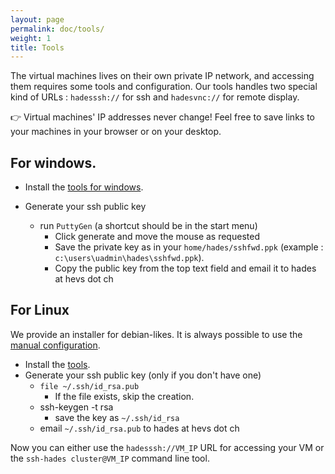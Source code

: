 ```yaml
---
layout: page
permalink: doc/tools/
weight: 1
title: Tools
---
```


The virtual machines lives on their own private IP network, and accessing them requires some tools and configuration.
Our tools handles two special kind of URLs : `hadesssh://` for ssh and `hadesvnc://` for remote display.

:point_right: Virtual machines' IP addresses never change! Feel free to save links to your machines in your browser or on your desktop.



## For windows.
* Install the [tools for windows](http://hades.hevs.ch/hades-tools-windows-2016-03-01.exe).

* Generate your ssh public key
	* run `PuttyGen` (a shortcut should be in the start menu)
		* Click generate and move the mouse as requested
		* Save the private key as in your `home/hades/sshfwd.ppk` (example : `c:\users\uadmin\hades\sshfwd.ppk`).
		* Copy the public key from the top text field and email it to hades at hevs dot ch

## For Linux
We provide an installer for debian-likes.
It is always possible to use the [manual configuration](../ssh).

* Install the [tools](http://hades.hevs.ch/hades-tools-2016-03-02.deb).
* Generate your ssh public key (only if you don't have one)
	* `file ~/.ssh/id_rsa.pub`
		* If the file exists, skip the creation.
	* ssh-keygen -t rsa
		* save the key as `~/.ssh/id_rsa`
	* email `~/.ssh/id_rsa.pub` to hades at hevs dot ch

Now you can either use the `hadesssh://VM_IP` URL for accessing your VM
or the `ssh-hades cluster@VM_IP` command line tool.

